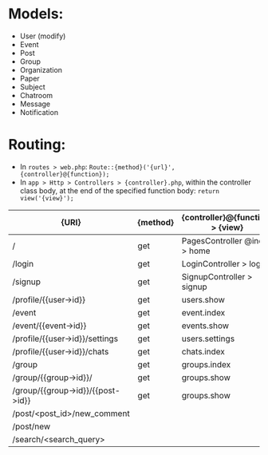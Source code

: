 # Models:

- User (modify)
- Event
- Post
- Group
- Organization
- Paper
- Subject
- Chatroom
- Message
- Notification

# Routing:

- In `routes > web.php`:
  `Route::{method}('{url}', {controller}@{function});`
- In `app > Http > Controllers > {controller}.php`, within the controller class body, at the end of the specified function body:
  `return view('{view}');`

| {URI}                             | {method} | {controller}@{function} > {view} |
| --------------------------------- | -------- | -------------------------------- |
| /                                 | get      | PagesController @index > home    |
| /login                            | get      | LoginController > login          |
| /signup                           | get      | SignupController > signup        |
| /profile/{{user->id}}             | get      | users.show                       |
| /event                            | get      | event.index                      |
| /event/{{event->id}}              | get      | events.show                      |
| /profile/{{user->id}}/settings    | get      | users.settings                   |
| /profile/{{user->id}}/chats       | get      | chats.index                      |
| /group                            | get      | groups.index                     |
| /group/{{group->id}}/             | get      | groups.show                      |
| /group/{{group->id}}/{{post->id}} | get      | groups.show                      |
| /post/<post_id>/new_comment       |          |                                  |
| /post/new                         |          |                                  |
| /search/<search_query>            |          |                                  |
